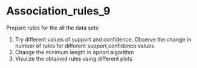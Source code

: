 # Association_rules_9

Prepare rules for the all the data sets 
1) Try different values of support and confidence. Observe the change in number of rules for different support,confidence values
2) Change the minimum length in apriori algorithm
3) Visulize the obtained rules using different plots 



